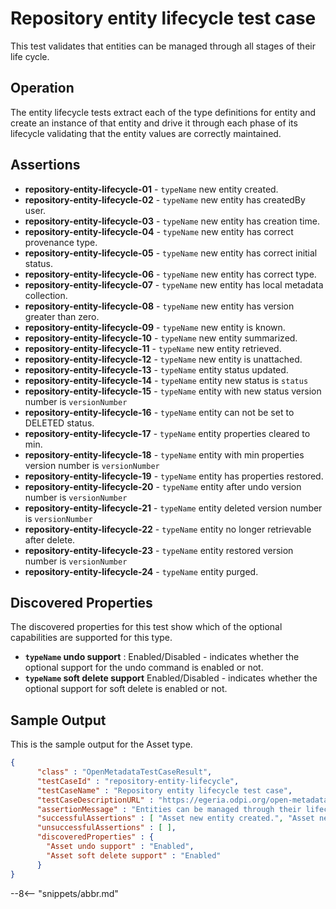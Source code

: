 <!-- SPDX-License-Identifier: CC-BY-4.0 -->
<!-- Copyright Contributors to the ODPi Egeria project. -->

# Repository entity lifecycle test case

This test validates that entities can be managed through all stages of their life cycle.

## Operation

The entity lifecycle tests extract each of the type definitions for entity and create an instance of that entity and
drive it through each phase of its lifecycle validating that the entity values are correctly maintained.

## Assertions

* **repository-entity-lifecycle-01** - `typeName` new entity created.
* **repository-entity-lifecycle-02** - `typeName` new entity has createdBy user.
* **repository-entity-lifecycle-03** - `typeName` new entity has creation time.
* **repository-entity-lifecycle-04** - `typeName` new entity has correct provenance type.
* **repository-entity-lifecycle-05** - `typeName` new entity has correct initial status.
* **repository-entity-lifecycle-06** - `typeName` new entity has correct type.
* **repository-entity-lifecycle-07** - `typeName` new entity has local metadata collection.
* **repository-entity-lifecycle-08** - `typeName` new entity has version greater than zero.
* **repository-entity-lifecycle-09** - `typeName` new entity is known.
* **repository-entity-lifecycle-10** - `typeName` new entity summarized.
* **repository-entity-lifecycle-11** - `typeName` new entity retrieved.
* **repository-entity-lifecycle-12** - `typeName` new entity is unattached.
* **repository-entity-lifecycle-13** - `typeName` entity status updated.
* **repository-entity-lifecycle-14** - `typeName` entity new status is `status`
* **repository-entity-lifecycle-15** - `typeName` entity with new status version number is `versionNumber`
* **repository-entity-lifecycle-16** - `typeName` entity can not be set to DELETED status.
* **repository-entity-lifecycle-17** - `typeName` entity properties cleared to min.
* **repository-entity-lifecycle-18** - `typeName` entity with min properties version number is `versionNumber`
* **repository-entity-lifecycle-19** - `typeName` entity has properties restored.
* **repository-entity-lifecycle-20** - `typeName` entity after undo version number is `versionNumber`
* **repository-entity-lifecycle-21** - `typeName` entity deleted version number is `versionNumber`
* **repository-entity-lifecycle-22** - `typeName` entity no longer retrievable after delete.
* **repository-entity-lifecycle-23** - `typeName` entity restored version number is `versionNumber`
* **repository-entity-lifecycle-24** - `typeName` entity purged.

## Discovered Properties

The discovered properties for this test show which of the optional capabilities are supported for this type.

* **`typeName` undo support** : Enabled/Disabled - indicates whether the optional support for the undo command is enabled or not.
* **`typeName` soft delete support** Enabled/Disabled - indicates whether the optional support for soft delete is enabled or not.

## Sample Output

This is the sample output for the Asset type.

```json
{
      "class" : "OpenMetadataTestCaseResult",
      "testCaseId" : "repository-entity-lifecycle",
      "testCaseName" : "Repository entity lifecycle test case",
      "testCaseDescriptionURL" : "https://egeria.odpi.org/open-metadata-conformance-suite/docs/repository-workbench/repository-entity-lifecycle-test-case.md",
      "assertionMessage" : "Entities can be managed through their lifecycle",
      "successfulAssertions" : [ "Asset new entity created.", "Asset new entity has createdBy user.", "Asset new entity has creation time.", "Asset new entity has correct provenance type.", "Asset new entity has correct initial status.", "Asset new entity has correct type.", "Asset new entity has local metadata collection.", "Asset new entity has version greater than zero.", "Asset new entity is known.", "Asset new entity summarized.", "Asset new entity retrieved.", "Asset new entity is unattached.", "Asset entity status updated.", "Asset entity new status is Active", "Asset entity with new status version number is 2", "Asset entity can not be set to DELETED status.", "Asset entity properties cleared to min.", "Asset entity with min properties version number is 3", "Asset entity has properties restored.", "Asset entity after undo version number is 4", "Asset entity deleted version number is 5", "Asset entity no longer retrievable after delete.", "Asset entity restored version number is 6", "Asset entity purged." ],
      "unsuccessfulAssertions" : [ ],
      "discoveredProperties" : {
        "Asset undo support" : "Enabled",
        "Asset soft delete support" : "Enabled"
      }
}
```


--8<-- "snippets/abbr.md"
